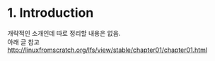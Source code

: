 # 1. Introduction

개략적인 소개인데 따로 정리할 내용은 없음.  
아래 글 참고  
http://linuxfromscratch.org/lfs/view/stable/chapter01/chapter01.html  
